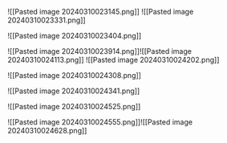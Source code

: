 ![[Pasted image 20240310023145.png]]
![[Pasted image 20240310023331.png]]

![[Pasted image 20240310023404.png]]

![[Pasted image 20240310023914.png]]![[Pasted image 20240310024113.png]]
![[Pasted image 20240310024202.png]]

![[Pasted image 20240310024308.png]]

![[Pasted image 20240310024341.png]]

![[Pasted image 20240310024525.png]]

![[Pasted image 20240310024555.png]]![[Pasted image 20240310024628.png]]